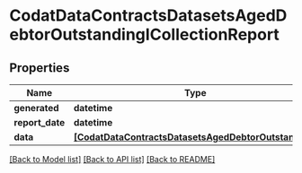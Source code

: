 # CodatDataContractsDatasetsAgedDebtorOutstandingICollectionReport


## Properties
Name | Type | Description | Notes
------------ | ------------- | ------------- | -------------
**generated** | **datetime** |  | 
**report_date** | **datetime** |  | 
**data** | [**[CodatDataContractsDatasetsAgedDebtorOutstanding]**](CodatDataContractsDatasetsAgedDebtorOutstanding.md) |  | 

[[Back to Model list]](../README.md#documentation-for-models) [[Back to API list]](../README.md#documentation-for-api-endpoints) [[Back to README]](../README.md)


